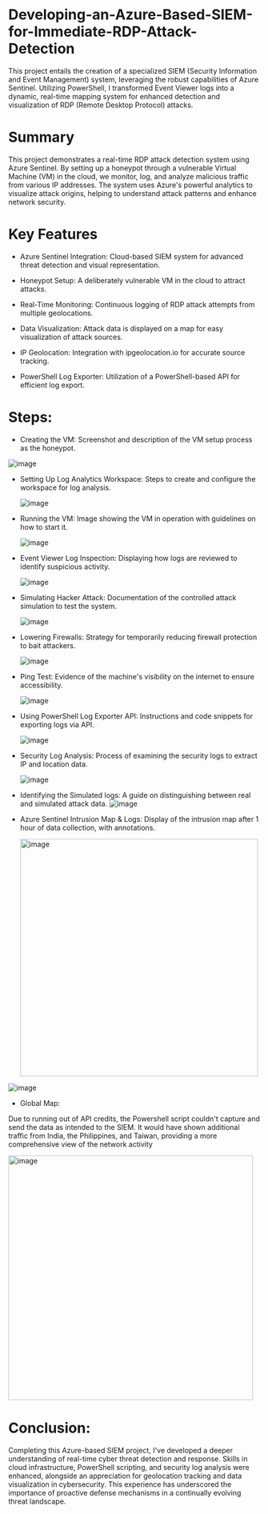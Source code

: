 # Developing-an-Azure-Based-SIEM-for-Immediate-RDP-Attack-Detection
This project entails the creation of a specialized SIEM (Security Information and Event Management) system, leveraging the robust capabilities of Azure Sentinel. Utilizing PowerShell, I transformed Event Viewer logs into a dynamic, real-time mapping system for enhanced detection and visualization of RDP (Remote Desktop Protocol) attacks. 


# Summary
This project demonstrates a real-time RDP attack detection system using Azure Sentinel. By setting up a honeypot through a vulnerable Virtual Machine (VM) in the cloud, we monitor, log, and analyze malicious traffic from various IP addresses. The system uses Azure's powerful analytics to visualize attack origins, helping to understand attack patterns and enhance network security.

# Key Features
- Azure Sentinel Integration: Cloud-based SIEM system for advanced threat detection and visual representation.

- Honeypot Setup: A deliberately vulnerable VM in the cloud to attract attacks.

- Real-Time Monitoring: Continuous logging of RDP attack attempts from multiple geolocations.

- Data Visualization: Attack data is displayed on a map for easy visualization of attack sources.

- IP Geolocation: Integration with ipgeolocation.io for accurate source tracking.

- PowerShell Log Exporter: Utilization of a PowerShell-based API for efficient log export.

# Steps:
- Creating the VM: Screenshot and description of the VM setup process as the honeypot.
  
![image](https://github.com/YeranG30/Developing-an-Azure-Based-SIEM-for-Immediate-RDP-Attack-Detection/assets/74067706/29178532-5e89-42af-8f41-02aa2b5626d5)

- Setting Up Log Analytics Workspace: Steps to create and configure the workspace for log analysis.
  
  ![image](https://github.com/YeranG30/Developing-an-Azure-Based-SIEM-for-Immediate-RDP-Attack-Detection/assets/74067706/ac7aa9ef-0706-4d15-ae10-72be9c44d902)

- Running the VM: Image showing the VM in operation with guidelines on how to start it.
  
  ![image](https://github.com/YeranG30/Developing-an-Azure-Based-SIEM-for-Immediate-RDP-Attack-Detection/assets/74067706/24c92b56-4d80-440d-b491-088ac39b9b8a)

- Event Viewer Log Inspection: Displaying how logs are reviewed to identify suspicious activity.
  
  ![image](https://github.com/YeranG30/Developing-an-Azure-Based-SIEM-for-Immediate-RDP-Attack-Detection/assets/74067706/de28a009-ffdf-450f-be20-835f304fb732)

- Simulating Hacker Attack: Documentation of the controlled attack simulation to test the system.
  
  ![image](https://github.com/YeranG30/Developing-an-Azure-Based-SIEM-for-Immediate-RDP-Attack-Detection/assets/74067706/80858c2f-b2f8-4ffc-bc96-b6ae2a2ee159)

- Lowering Firewalls: Strategy for temporarily reducing firewall protection to bait attackers.
  
  ![image](https://github.com/YeranG30/Developing-an-Azure-Based-SIEM-for-Immediate-RDP-Attack-Detection/assets/74067706/fb925ba5-eaf9-4e16-a584-08aefd4cfa21)

- Ping Test: Evidence of the machine's visibility on the internet to ensure accessibility.
  
  ![image](https://github.com/YeranG30/Developing-an-Azure-Based-SIEM-for-Immediate-RDP-Attack-Detection/assets/74067706/df790f8a-aeb3-41a0-a78b-92043cb33fed)

- Using PowerShell Log Exporter API: Instructions and code snippets for exporting logs via API.
  
  ![image](https://github.com/YeranG30/Developing-an-Azure-Based-SIEM-for-Immediate-RDP-Attack-Detection/assets/74067706/6b870144-019e-42c9-a01a-7a4a5a084914)

- Security Log Analysis: Process of examining the security logs to extract IP and location data.
  
  ![image](https://github.com/YeranG30/Developing-an-Azure-Based-SIEM-for-Immediate-RDP-Attack-Detection/assets/74067706/05a14a2e-cf4a-40af-82d9-ab246c94e5d6)

- Identifying the Simulated logs: A guide on distinguishing between real and simulated attack data.
  ![image](https://github.com/YeranG30/Developing-an-Azure-Based-SIEM-for-Immediate-RDP-Attack-Detection/assets/74067706/914f8722-9be6-4c7e-931c-e02473397c34)

  
- Azure Sentinel Intrusion Map & Logs: Display of the intrusion map after 1 hour of data collection, with annotations.
    
  <img width="475" alt="image" src="https://github.com/YeranG30/Developing-SIEM-for-Immediate-RDP-Attack-Detection/assets/74067706/5169d9d2-bfc6-4146-ab97-43b79a07ca29">

![image](https://github.com/YeranG30/Developing-SIEM-for-Immediate-RDP-Attack-Detection/assets/74067706/64428f8c-3b38-4457-ac29-00f905558209)


- Global Map:
  
Due to running out of API credits, the Powershell script couldn't capture and send the data as intended to the SIEM. It would have shown additional traffic from India, the Philippines, and Taiwan, providing a more comprehensive view of the network activity

<img width="489" alt="image" src="https://github.com/YeranG30/Developing-SIEM-for-Immediate-RDP-Attack-Detection/assets/74067706/3fd1d77c-10bd-4303-aa73-147c076c6998">


# Conclusion: 
Completing this Azure-based SIEM project, I've developed a deeper understanding of real-time cyber threat detection and response. Skills in cloud infrastructure, PowerShell scripting, and security log analysis were enhanced, alongside an appreciation for geolocation tracking and data visualization in cybersecurity. This experience has underscored the importance of proactive defense mechanisms in a continually evolving threat landscape.


  
